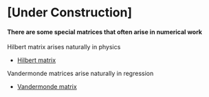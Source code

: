 # [Under Construction] #


#### There are some special matrices that often arise in numerical work ####


Hilbert matrix arises naturally in physics

* [Hilbert matrix](https://en.wikipedia.org/wiki/Hilbert_matrix)

Vandermonde matrices arise naturally in regression

* [Vandermonde matrix](https://en.wikipedia.org/wiki/Vandermonde_matrix)

